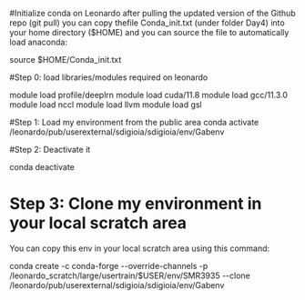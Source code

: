 #Initialize conda on Leonardo
after pulling the updated version of the Github repo (git pull) you can copy thefile Conda_init.txt (under folder Day4)  into your home directory ($HOME) and you can source the file to automatically load anaconda:

source $HOME/Conda_init.txt

#Step 0: load libraries/modules required on leonardo

module load profile/deeplrn
module load cuda/11.8
module load gcc/11.3.0
module load nccl
module load llvm
module load gsl

#Step 1: Load my environment from the public area 
conda activate /leonardo/pub/userexternal/sdigioia/sdigioia/env/Gabenv

#Step 2: Deactivate it

conda deactivate

# Step 3: Clone my environment in your local scratch area

You can copy this env in your local scratch area using this command:

conda create -c conda-forge --override-channels -p /leonardo_scratch/large/usertrain/$USER/env/SMR3935  --clone /leonardo/pub/userexternal/sdigioia/sdigioia/env/Gabenv
